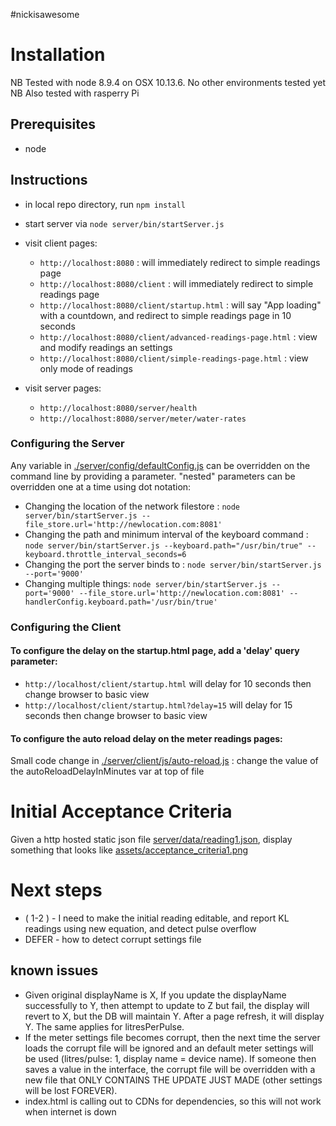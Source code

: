#nickisawesome
# Installation
NB Tested with node 8.9.4 on OSX 10.13.6. No other environments tested yet 
NB Also tested with rasperry Pi 

## Prerequisites

* node

## Instructions

* in local repo directory, run `npm install`
* start server via `node server/bin/startServer.js`
* visit client pages:

    * `http://localhost:8080` : will immediately redirect to simple readings page
    * `http://localhost:8080/client` : will immediately redirect to simple readings page
    * `http://localhost:8080/client/startup.html` : will say "App loading" with a countdown, and redirect to simple readings page in 10 seconds
    * `http://localhost:8080/client/advanced-readings-page.html` : view and modify readings an settings
    * `http://localhost:8080/client/simple-readings-page.html` : view only mode of readings
    
* visit server pages:
 
    * `http://localhost:8080/server/health`
    * `http://localhost:8080/server/meter/water-rates`

### Configuring the Server

 Any variable in [./server/config/defaultConfig.js](server/config/defaultConfig.js) can be overridden on the command line by providing a parameter. "nested" parameters can be overridden one at a time using dot notation:
 
* Changing the location of the network filestore : `node server/bin/startServer.js --file_store.url='http://newlocation.com:8081'` 
* Changing the path and minimum interval of the keyboard command : `node server/bin/startServer.js --keyboard.path="/usr/bin/true" --keyboard.throttle_interval_seconds=6` 
* Changing the port the server binds to : `node server/bin/startServer.js --port='9000'` 
* Changing multiple things: `node server/bin/startServer.js --port='9000' --file_store.url='http://newlocation.com:8081' --handlerConfig.keyboard.path='/usr/bin/true'`

### Configuring the Client

#### To configure the delay on the startup.html page, add a 'delay' query parameter:

* `http://localhost/client/startup.html` will delay for 10 seconds then change browser to basic view 
* `http://localhost/client/startup.html?delay=15` will delay for 15 seconds then change browser to basic view 

#### To configure the auto reload delay on the meter readings pages:

Small code change in [./server/client/js/auto-reload.js](server/client/js/auto-reload.js) : change the value of the autoReloadDelayInMinutes var at top of file

# Initial Acceptance Criteria

Given a http hosted static json file [server/data/reading1.json](server/data/reading1.json), display something that looks like [assets/acceptance_criteria1.png](assets/acceptance_criteria1.png)

# Next steps

* ( 1-2  ) - I need to make the initial reading editable, and report KL readings using new equation, and detect pulse overflow
* DEFER - how to detect corrupt settings file

## known issues

* Given original displayName is X, If you update the displayName successfully to Y, then attempt to update to Z but fail, the display will revert to X, but the DB will maintain Y. After a page refresh, it will display Y. The same applies for litresPerPulse.
* If the meter settings file becomes corrupt, then the next time the server loads the corrupt file will be ignored and an default meter settings will be used (litres/pulse: 1, display name = device name). If someone then saves a value in the interface, the corrupt file will be overridden with a new file that ONLY CONTAINS THE UPDATE JUST MADE (other settings will be lost FOREVER).
* index.html is calling out to CDNs for dependencies, so this will not work when internet is down 
